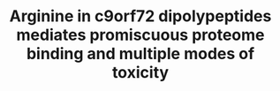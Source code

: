 ---
title: "Arginine in c9orf72 dipolypeptides mediates promiscuous proteome binding and multiple modes of toxicity"

location: "Molecular & Cellular Proteomics"

authors: "Radwan M, Ang CS, Ormsby AR, Cox D, Daly JC, Reid GE, Hatters DM."

year: "2020"

doi: https://doi.org/10.1074/mcp.RA119.001888

weight: 15

color: "#fff"

draft: false
buttons:
  - btype: Full text
    icon: book # optional: use an icon from icons.yaml
    newTab: true
    url: "https://doi.org/10.1074/mcp.RA119.001888"
---